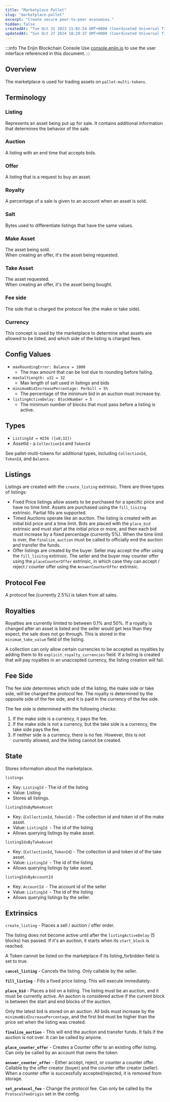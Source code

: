 ```yaml
---
title: "Marketplace Pallet"
slug: "marketplace-pallet"
excerpt: "Create secure peer-to-peer economies."
hidden: false
createdAt: "Tue Oct 31 2023 21:02:54 GMT+0000 (Coordinated Universal Time)"
updatedAt: "Sun Oct 27 2024 18:29:37 GMT+0000 (Coordinated Universal Time)"
---
```

:::info The Enjin Blockchain Console
Use [console.enjin.io](https://console.enjin.io/) to use the user interface referenced in this document.
:::

## Overview

The marketplace is used for trading assets on `pallet-multi-tokens`.

## Terminology

### Listing

Represents an asset being put up for sale. It contains additional information that determines the behavior of the sale.

### Auction

A listing with an end time that accepts bids.

### Offer

A listing that is a request to buy an asset.

### Royalty

A percentage of a sale is given to an account when an asset is sold.

### Salt

Bytes used to differentiate listings that have the same values.

### Make Asset

The asset being sold.  
When creating an offer, it's the asset being requested.

### Take Asset

The asset requested.  
When creating an offer, it's the asset being bought.

### Fee side

The side that is charged the protocol fee (the make or take side).

### Currency

This concept is used by the marketplace to determine what assets are allowed to be listed, and which side of the listing is charged fees.

## Config Values

- `maxRoundingError: Balance = 1000`
  - The max amount that can be lost due to rounding before failing.
- `maxSaltLength: u32 = 32`
  - Max length of salt used in listings and bids
- `minimumBidIncreasePercentage: Perbill = 5%`
  - The percentage of the minimum bid in an auction must increase by.
- `listingActiveDelay: BlockNumber = 5`
  - The minimum number of blocks that must pass before a listing is active.

## Types

- `ListingId = H256 ([u8;32])`
- AssetId - a `CollectionId` and `TokenId`

See pallet-multi-tokens for additional types, including `CollectionId`, `TokenId`, and `Balance`.

## Listings

Listings are created with the `create_listing` extrinsic. There are three types of listings:

- Fixed Price listings allow assets to be purchased for a specific price and have no time limit. Assets are purchased using the `fill_lisitng` extrinsic. Partial fills are supported.
- Timed Auctions operate like an auction. The listing is created with an initial bid price and a time limit. Bids are placed with the `place_bid` extrinsic and must start at the initial price or more, and then each bid must increase by a fixed percentage (currently 5%). When the time limit is over, the `finalize_auction` must be called to officially end the auction and transfer the funds.
- Offer listings are created by the buyer. Seller may accept the offer using the `fill_lisitng` extrinsic. The seller and the buyer may counter offer using the `placeCounterOffer` extrinsic, in which case they can accept / reject / counter offer using the `AnswerCounterOffer` extrinsic.

## Protocol Fee

A protocol fee (currently 2.5%) is taken from all sales.

## Royalties

Royalties are currently limited to between 0.1% and 50%. If a royalty is changed after an asset is listed and the seller would get less than they expect, the sale does not go through. This is stored in the `minimum_take_value` field of the listing.

A collection can only allow certain currencies to be accepted as royalties by adding them to its `explicit_royalty_currencies` field. If a listing is created that will pay royalties in an unaccepted currency, the listing creation will fail.

## Fee Side

The fee side determines which side of the listing, the make side or take side, will be charged the protocol fee. The royalty is determined by the opposite side of the fee side, and it is paid in the currency of the fee side.

The fee side is determined with the following checks:

1. If the make side is a currency, it pays the fee.
2. If the make side is not a currency, but the take side is a currency, the take side pays the fee.
3. If neither side is a currency, there is no fee. However, this is not currently allowed, and the listing cannot be created.

## State

Stores information about the marketplace.

`listings`

- Key: `ListingId` - The id of the listing
- Value: Listing
- Stores all listings.

`listingIdsByMakeAsset`

- Key: (`CollectionId`, `TokenId`) - The collection id and token id of the make asset.
- Value: `ListingId `- The id of the listing
- Allows querying listings by make asset.

`listingIdsByTakeAsset`

- Key: (`CollectionId`, `TokenId`) - The collection id and token id of the take asset.
- Value: `ListingId `- The id of the listing
- Allows querying listings by take asset.

`listingIdsByAccountId`

- Key: `AccountId `- The account id of the seller
- Value: `ListingId `- The id of the listing
- Allows querying listings by the seller.

## Extrinsics

`create_listing` - Places a sell / auction / offer order.

The listing does not become active until after the `listingActiveDelay` (5 blocks) has passed. If it's an auction, it starts when its `start_block` is reached.

A Token cannot be listed on the marketplace if its listing_forbidden field is set to true.

**`cancel_listing`** - Cancels the listing. Only callable by the seller.

**`fill_listing`** - Fills a fixed price listing. This will execute immediately.

**`place_bid`** - Places a bid on a listing. The listing must be an auction, and it must be currently active. An auction is considered active if the current block is between the start and end blocks of the auction.

Only the latest bid is stored on an auction. All bids must increase by the `minimumBidIncreasePercentage`, and the first bid must be higher than the price set when the listing was created.

**`finalize_auction`** - This will end the auction and transfer funds. It fails if the auction is not over. It can be called by anyone.

**`place_counter_offer`** - Creates a Counter offer to an existing offer listing. Can only be called by an account that owns the token.

**`answer_counter_offer`** - Either accept, reject, or counter a counter offer. Callable by the offer creator (buyer) and the counter offer creator (seller).  
When a counter offer is successfully accepted/rejected, it is removed from storage.

**`set_protocol_fee`** - Change the protocol fee. Can only be called by the `ProtocolFeeOrigin` set in the config.
